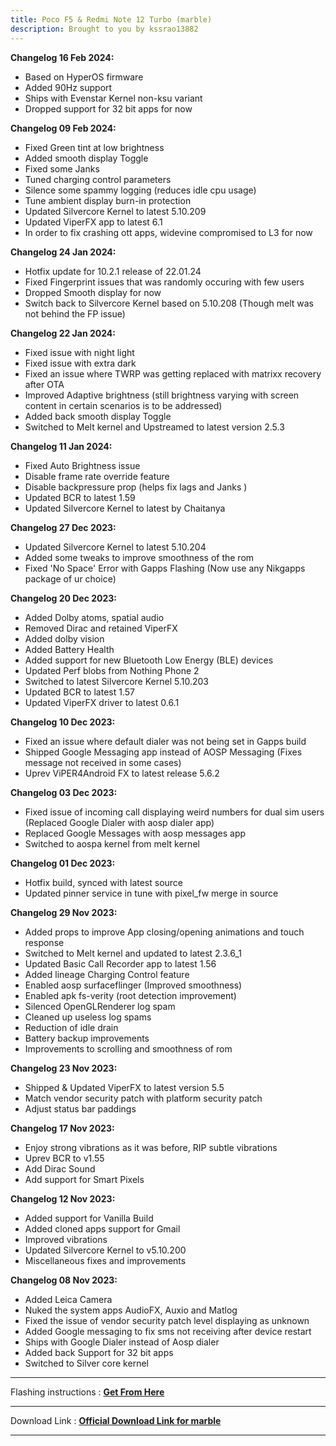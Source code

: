 ```yaml
---
title: Poco F5 & Redmi Note 12 Turbo (marble)
description: Brought to you by kssrao13882
---
```


<b>Changelog 16 Feb 2024:</b>
- Based on HyperOS firmware 
- Added 90Hz support
- Ships with Evenstar Kernel non-ksu variant
- Dropped support for 32 bit apps for now

<b>Changelog 09 Feb 2024:</b>
- Fixed Green tint at low brightness
- Added smooth display Toggle
- Fixed some Janks
- Tuned charging control parameters
- Silence some spammy logging (reduces idle cpu usage)
- Tune ambient display burn-in protection
- Updated Silvercore Kernel to latest 5.10.209
- Updated ViperFX app to latest 6.1
- In order to fix crashing ott apps, widevine compromised to L3 for now

<b>Changelog 24 Jan 2024:</b>
- Hotfix update for 10.2.1 release of 22.01.24
- Fixed Fingerprint issues that was randomly occuring with few users
- Dropped Smooth display for now
- Switch back to Silvercore Kernel based on 5.10.208 (Though melt was not behind the FP issue)

<b>Changelog 22 Jan 2024:</b>
- Fixed issue with night light
- Fixed issue with extra dark
- Fixed an issue where TWRP was getting replaced with matrixx recovery after OTA 
- Improved Adaptive brightness (still brightness varying with screen content in certain scenarios is to be addressed)
- Added back smooth display Toggle
- Switched to Melt kernel and Upstreamed to latest version 2.5.3

<b>Changelog 11 Jan 2024:</b>
- Fixed Auto Brightness issue
- Disable frame rate override feature
- Disable backpressure prop (helps fix lags and Janks )
- Updated BCR to latest 1.59
- Updated Silvercore Kernel to latest by Chaitanya

<b>Changelog 27 Dec 2023:</b>
- Updated Silvercore Kernel to latest 5.10.204 
- Added some tweaks to improve smoothness of the rom
- Fixed 'No Space' Error with Gapps Flashing (Now use any Nikgapps package of ur choice)

<b>Changelog 20 Dec 2023:</b>
- Added Dolby atoms, spatial audio 
- Removed Dirac and retained ViperFX 
- Added dolby vision
- Added Battery Health
- Added support for new Bluetooth Low Energy (BLE) devices
- Updated Perf blobs from Nothing Phone 2
- Switched to latest Silvercore Kernel 5.10.203 
- Updated BCR to latest 1.57
- Updated ViperFX driver to latest 0.6.1

<b>Changelog 10 Dec 2023:</b>
- Fixed an issue where default dialer was not being set in Gapps build
- Shipped Google Messaging app instead of AOSP Messaging (Fixes message not received in some cases)
- Uprev ViPER4Android FX to latest release 5.6.2

<b>Changelog 03 Dec 2023:</b>
- Fixed issue of incoming call displaying weird numbers for dual sim users (Replaced Google Dialer with aosp dialer app) 
- Replaced Google Messages with aosp messages app
- Switched to aospa kernel from melt kernel

<b>Changelog 01 Dec 2023:</b>
- Hotfix build, synced with latest source
- Updated pinner service in tune with pixel_fw merge in source

<b>Changelog 29 Nov 2023:</b>
- Added props to improve App closing/opening animations and touch response
- Switched to Melt kernel and updated to latest 2.3.6_1
- Updated Basic Call Recorder app to latest 1.56
- Added lineage Charging Control feature
- Enabled aosp surfaceflinger (Improved smoothness)
- Enabled apk fs-verity (root detection improvement)
- Silenced OpenGLRenderer log spam
- Cleaned up useless log spams
- Reduction of idle drain
- Battery backup improvements
- Improvements to scrolling and smoothness of rom

<b>Changelog 23 Nov 2023:</b>
- Shipped & Updated ViperFX to latest version 5.5
- Match vendor security patch with platform security patch
- Adjust status bar paddings

<b>Changelog 17 Nov 2023:</b>
- Enjoy strong vibrations as it was before, RIP subtle vibrations
- Uprev BCR to v1.55
- Add Dirac Sound
- Add support for Smart Pixels

<b>Changelog 12 Nov 2023:</b>
- Added support for Vanilla Build
- Added cloned apps support for Gmail
- Improved vibrations 
- Updated Silvercore Kernel to v5.10.200
- Miscellaneous fixes and improvements

<b>Changelog 08 Nov 2023:</b>
- Added Leica Camera
- Nuked the system apps AudioFX, Auxio and Matlog
- Fixed the issue of vendor security patch level displaying as unknown
- Added Google messaging to fix sms not receiving after device restart
- Ships with Google Dialer instead of Aosp dialer
- Added back Support for 32 bit apps
- Switched to Silver core kernel

----
Flashing instructions : [**Get From Here**](marble_inst.md)

----
Download Link : [**Official Download Link for marble**](https://sourceforge.net/projects/projectmatrixx/files/Android-14/marble/)

----
